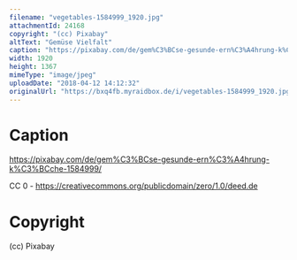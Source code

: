 ```yaml
---
filename: "vegetables-1584999_1920.jpg"
attachmentId: 24168
copyright: "(cc) Pixabay"
altText: "Gemüse Vielfalt"
caption: "https://pixabay.com/de/gem%C3%BCse-gesunde-ern%C3%A4hrung-k%C3%BCche-1584999/\n\nCC 0 -\nhttps://creativecommons.org/publicdomain/zero/1.0/deed.de"
width: 1920
height: 1367
mimeType: "image/jpeg"
uploadDate: "2018-04-12 14:12:32"
originalUrl: "https://bxq4fb.myraidbox.de/i/vegetables-1584999_1920.jpg"
---
```


# Caption

https://pixabay.com/de/gem%C3%BCse-gesunde-ern%C3%A4hrung-k%C3%BCche-1584999/

CC 0 -
https://creativecommons.org/publicdomain/zero/1.0/deed.de

# Copyright

(cc) Pixabay
